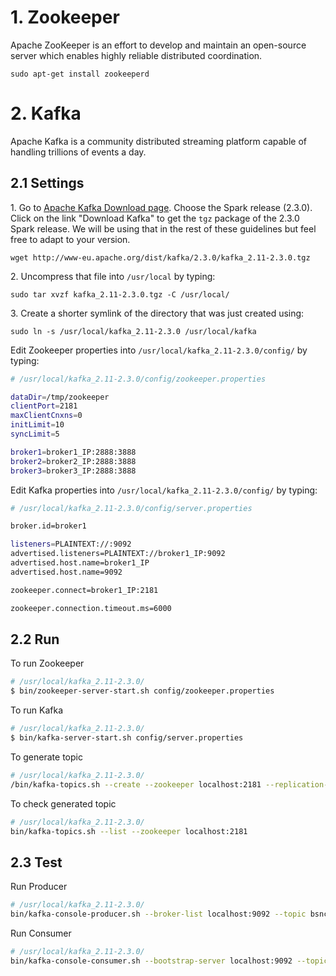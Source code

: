 # 1. Zookeeper
Apache ZooKeeper is an effort to develop and maintain an open-source server which enables highly reliable distributed coordination.

```
sudo apt-get install zookeeperd
```

# 2. Kafka
Apache Kafka is a community distributed streaming platform capable of handling trillions of events a day.

## 2.1 Settings

1\. Go to [Apache Kafka Download page](https://kafka.apache.org/downloads). Choose the Spark release (2.3.0). Click on the link "Download Kafka" to get the `tgz` package of the 2.3.0 Spark release. We will be using that in the rest of these guidelines but feel free to adapt to your version.

```
wget http://www-eu.apache.org/dist/kafka/2.3.0/kafka_2.11-2.3.0.tgz

```

2\. Uncompress that file into `/usr/local` by typing:

```
sudo tar xvzf kafka_2.11-2.3.0.tgz -C /usr/local/
```

3\. Create a shorter symlink of the directory that was just created using:

```
sudo ln -s /usr/local/kafka_2.11-2.3.0 /usr/local/kafka
```

Edit Zookeeper properties into `/usr/local/kafka_2.11-2.3.0/config/` by typing:

```bash
# /usr/local/kafka_2.11-2.3.0/config/zookeeper.properties

dataDir=/tmp/zookeeper
clientPort=2181
maxClientCnxns=0
initLimit=10
syncLimit=5

broker1=broker1_IP:2888:3888
broker2=broker2_IP:2888:3888
broker3=broker3_IP:2888:3888
```
Edit Kafka properties into `/usr/local/kafka_2.11-2.3.0/config/` by typing:

```bash
# /usr/local/kafka_2.11-2.3.0/config/server.properties

broker.id=broker1

listeners=PLAINTEXT://:9092
advertised.listeners=PLAINTEXT://broker1_IP:9092
advertised.host.name=broker1_IP
advertised.host.name=9092

zookeeper.connect=broker1_IP:2181

zookeeper.connection.timeout.ms=6000
```
## 2.2 Run

To run Zookeeper

```bash
# /usr/local/kafka_2.11-2.3.0/
$ bin/zookeeper-server-start.sh config/zookeeper.properties
```

To run Kafka

```bash
# /usr/local/kafka_2.11-2.3.0/
$ bin/kafka-server-start.sh config/server.properties
```

To generate topic

```bash
# /usr/local/kafka_2.11-2.3.0/
/bin/kafka-topics.sh --create --zookeeper localhost:2181 --replication-factor 1 --partitions 1 --topic bsnc
```

To check generated topic
```bash
# /usr/local/kafka_2.11-2.3.0/
bin/kafka-topics.sh --list --zookeeper localhost:2181
```

## 2.3 Test

Run Producer
```bash
# /usr/local/kafka_2.11-2.3.0/
bin/kafka-console-producer.sh --broker-list localhost:9092 --topic bsnc
```

Run Consumer
```bash
# /usr/local/kafka_2.11-2.3.0/
bin/kafka-console-consumer.sh --bootstrap-server localhost:9092 --topic bsnc --from-beginning
```